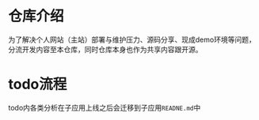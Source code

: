 # 仓库介绍

为了解决个人网站（主站）部署与维护压力、源码分享、现成demo环境等问题，分流开发内容至本仓库，同时仓库本身也作为共享内容跟开源。

# todo流程

todo内各类分析在子应用上线之后会迁移到子应用`READNE.md`中